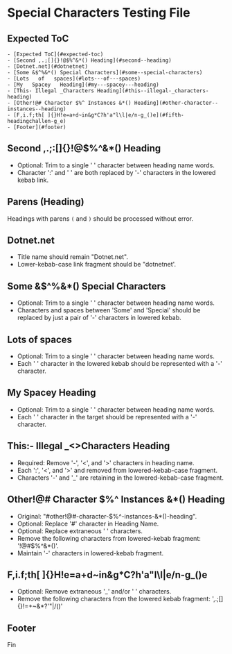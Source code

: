 # Special Characters Testing File ##

## Expected ToC ##

```text
- [Expected ToC](#expected-toc)
- [Second ,.;[]{}!@$%^&*() Heading](#second--heading)
- [Dotnet.net](#dotnetnet)
- [Some &$^%&*() Special Characters](#some--special-characters)
- [Lots   of   spaces](#lots---of---spaces)
- [My   Spacey   Heading](#my---spacey---heading)
- [This- Illegal _Characters Heading](#this--illegal-_characters-heading)
- [Other!@# Character $%^ Instances &*() Heading](#other-character--instances--heading)
- [F,i.f;th[ ]{}H!e=a+d~in&g*C?h'a"l\l|e/n-g_()e](#fifth-headingchallen-g_e)
- [Footer](#footer)
```

## Second ,.;:[]{}!@$%^&*() Heading ##

- Optional: Trim to a single ' ' character between heading name words.
- Character ':' and ' ' are both replaced by '-' characters in the lowered kebab link.

## Parens (Heading) ##

Headings with parens `(` and `)` should be processed without error.

## Dotnet.net ##

- Title name should remain "Dotnet.net".
- Lower-kebab-case link fragment should be "dotnetnet'.

## Some &$^%&*() Special Characters ##

- Optional: Trim to a single ' ' character between heading name words.
- Characters and spaces between 'Some' and 'Special' should be replaced by just a pair of '-' characters in lowered kebab.

## Lots   of   spaces ##

- Optional: Trim to a single ' ' character between heading name words.
- Each ' ' character in the lowered kebab should be represented with a '-' character.

## My   Spacey   Heading ##

- Optional: Trim to a single ' ' character between heading name words.
- Each ' ' character in the target should be represented with a '-' character.

## This:- Illegal _<>Characters Heading ##

- Required: Remove '-', '<', and '>' characters in heading name.
- Each ':', '<', and '>' and removed from lowered-kebab-case fragment.
- Characters '-' and '_' are retaining in the lowered-kebab-case fragment.

## Other!@# Character $%^ Instances &*() Heading ##

- Original: "#other!@#-character-$%^-instances-&*()-heading".
- Optional: Replace '#' character in Heading Name.
- Optional: Replace extraneous ' ' characters.
- Remove the following characters from lowered-kebab fragment: '!@#$%^&*()'.
- Maintain '-' characters in lowered-kebab fragment.

## F,i.f;th[ ]{}H!e=a+d~in&g*C?h'a"l\l|e/n-g_()e ##

- Optional: Remove extraneous '_' and/or ' ' characters.
- Remove the following characters from the lowered kebab fragment: ',.;[]{}!=+~&*?'"\|/()'

## Footer ##

Fin
